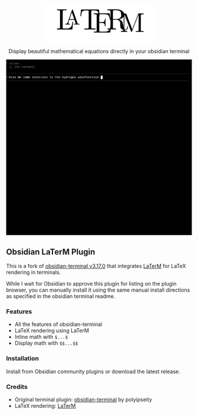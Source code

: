 <div align="center">
  <img src="logo.svg" alt="LaTerM" width="300" />

  Display beautiful mathematical equations directly in your obsidian terminal

  <img src="DEMO2.gif" alt="LaTeRM Demo" width="600" />
</div>

## Obsidian LaTerM Plugin

This is a fork of [obsidian-terminal v3.17.0](https://github.com/polyipseity/obsidian-terminal) that integrates [LaTerM](https://github.com/MaxwellsEquation/LaTerM) for LaTeX rendering in terminals.

While I wait for Obsidian to approve this plugin for listing on the plugin browser, you can manually install it
using the same manual install directions as specified in the obsidian terminal readme.

### Features

- All the features of obsidian-terminal
- LaTeX rendering using LaTerM
- Inline math with `$...$`
- Display math with `$$...$$`

### Installation

Install from Obsidian community plugins or download the latest release.

### Credits

- Original terminal plugin: [obsidian-terminal](https://github.com/polyipseity/obsidian-terminal) by polyipseity
- LaTeX rendering: [LaTerM](https://github.com/MaxwellsEquation/LaTerM)